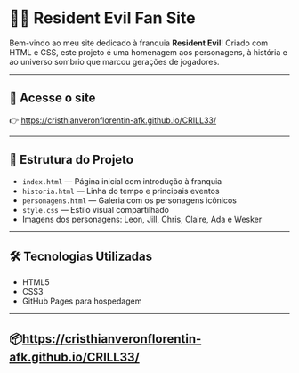 # 🧟‍♂️ Resident Evil Fan Site

Bem-vindo ao meu site dedicado à franquia **Resident Evil**! Criado com HTML e CSS, este projeto é uma homenagem aos personagens, à história e ao universo sombrio que marcou gerações de jogadores.

---

## 🔗 Acesse o site

👉  https://cristhianveronflorentin-afk.github.io/CRILL33/

---

## 📁 Estrutura do Projeto

- `index.html` — Página inicial com introdução à franquia  
- `historia.html` — Linha do tempo e principais eventos  
- `personagens.html` — Galeria com os personagens icônicos  
- `style.css` — Estilo visual compartilhado  
- Imagens dos personagens: Leon, Jill, Chris, Claire, Ada e Wesker

---

## 🛠️ Tecnologias Utilizadas

- HTML5  
- CSS3  
- GitHub Pages para hospedagem

---

## 📦https://cristhianveronflorentin-afk.github.io/CRILL33/
